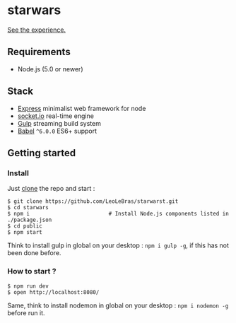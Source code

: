 # starwars
[See the experience.](https://fathomless-harbor-6904.herokuapp.com/)


## Requirements
- Node.js (5.0 or newer)

## Stack
- [Express](http://expressjs.com/) minimalist web framework for node
- [socket.io](http://socket.io/) real-time engine
- [Gulp](http://gulpjs.com/) streaming build system
- [Babel](http://babeljs.io/) `^6.0.0` ES6+ support


## Getting started

### Install

Just [clone](github-windows://openRepo/https://github.com/LeoLeBras/starwars.git) the repo
and start :

```shell
$ git clone https://github.com/LeoLeBras/starwarst.git
$ cd starwars
$ npm i                         # Install Node.js components listed in ./package.json
$ cd public
$ npm start
```
Think to install gulp in global on your desktop : `npm i gulp -g`, if this has not been done before.

### How to start ?
```
$ npm run dev
$ open http://localhost:8080/
```
Same, think to install nodemon in global on your desktop : `npm i nodemon -g` before run it.
